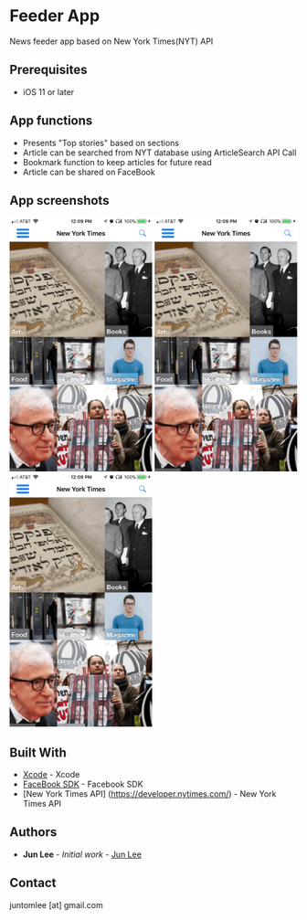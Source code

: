 # Feeder App

News feeder app based on New York Times(NYT) API


## Prerequisites

- iOS 11 or later


## App functions

- Presents "Top stories" based on sections
- Article can be searched from NYT database using ArticleSearch API Call
- Bookmark function to keep articles for future read
- Article can be shared on FaceBook


## App screenshots

<img src="https://raw.githubusercontent.com/Juntomlee/Feeder/master/Screenshot/ArticleSearch.GIF" width="250"/> <img src="https://raw.githubusercontent.com/Juntomlee/Feeder/master/Screenshot/Bookmark.GIF" width="250"/> <img src="https://raw.githubusercontent.com/Juntomlee/Feeder/master/Screenshot/FBShare.GIF" width="250">


## Built With

* [Xcode](https://developer.apple.com/xcode/) - Xcode
* [FaceBook SDK](https://developers.facebook.com/docs/ios/) - Facebook SDK
* [New York Times API] (https://developer.nytimes.com/) - New York Times API


## Authors

* **Jun Lee** - *Initial work* - [Jun Lee](https://github.com/juntomlee)


## Contact

juntomlee [at] gmail.com

